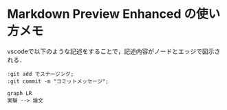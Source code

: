 # Markdown Preview Enhanced の使い方メモ

vscodeで以下のような記述をすることで，記述内容がノードとエッジで図示される．

```puml
:git add でステージング;
:git commit -m "コミットメッセージ";
```

```mermaid
graph LR
実験 --> 論文
```